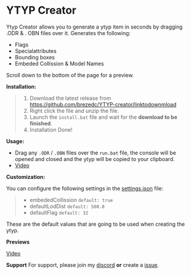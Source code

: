 # YTYP Creator

Ytyp Creator allows you to generate a ytyp item in seconds by dragging .ODR & . OBN files over it.
Generates the following:
- Flags 
- Specialattributes
- Bounding boxes
- Embeded Collission & Model Names

Scroll down to the bottom of the page for a preview.

**Installation:**
> 1. Download the latest release from https://github.com/brezedc/YTYP-creator/linktodownmload
> 2. Right click the file and  unzip the file.
> 3. Launch the `install.bat` file and wait for the **download to be finished**.
> 4. Installation Done!

**Usage:**
- Drag any `.ODR` / `.OBN` files over the `run.bat` file, the console will be opened and closed and the ytyp will be copied to your clipboard.
- [Video](https://gyazo.com/4e50a9d9ce10f9cc2bdbc8b26d6bd012)

**Customization:**

You can configure the following settings in the [settings.json](https://pages.github.com/) file:

> - embededCollission `default: true`
> - defaultLodDist `default: 500.0`
> - defaultFlag `default: 32`

These are the default values that are going to be used when creating the ytyp.

**Previews**

[Video](https://gyazo.com/4e50a9d9ce10f9cc2bdbc8b26d6bd012)


**Support**
For support, please join my [discord](https://breze.site) __or__ create a [issue](https://github.com/brezedc/YTYP-Creator/issues/new).


